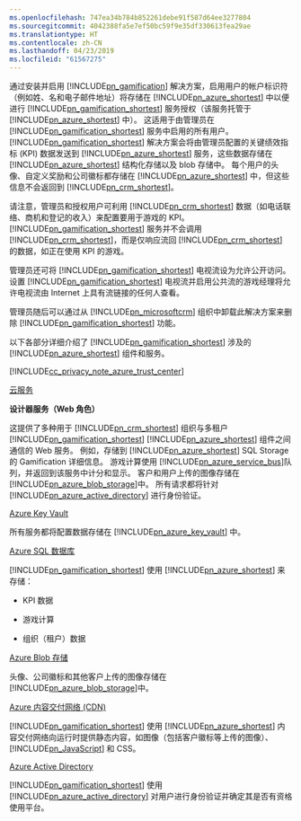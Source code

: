 ```yaml
---
ms.openlocfilehash: 747ea34b784b852261debe91f587d64ee3277804
ms.sourcegitcommit: 4042388fa5e7ef50bc59f9e35df330613fea29ae
ms.translationtype: HT
ms.contentlocale: zh-CN
ms.lasthandoff: 04/23/2019
ms.locfileid: "61567275"
---
```

通过安装并启用 [!INCLUDE[pn_gamification](pn-gamification.md)] 解决方案，启用用户的帐户标识符（例如姓、名和电子邮件地址）将存储在 [!INCLUDE[pn_azure_shortest](pn-azure-shortest.md)] 中以便进行 [!INCLUDE[pn_gamification_shortest](pn-gamification-shortest.md)] 服务授权（该服务托管于 [!INCLUDE[pn_azure_shortest](pn-azure-shortest.md)] 中）。 这适用于由管理员在 [!INCLUDE[pn_gamification_shortest](pn-gamification-shortest.md)] 服务中启用的所有用户。 [!INCLUDE[pn_gamification_shortest](pn-gamification-shortest.md)] 解决方案会将由管理员配置的关键绩效指标 (KPI) 数据发送到 [!INCLUDE[pn_azure_shortest](pn-azure-shortest.md)] 服务，这些数据存储在 [!INCLUDE[pn_azure_shortest](pn-azure-shortest.md)] 结构化存储以及 blob 存储中。  每个用户的头像、自定义奖励和公司徽标都存储在 [!INCLUDE[pn_azure_shortest](pn-azure-shortest.md)] 中，但这些信息不会返回到 [!INCLUDE[pn_crm_shortest](pn-crm-shortest.md)]。  
  
请注意，管理员和授权用户可利用 [!INCLUDE[pn_crm_shortest](pn-crm-shortest.md)] 数据（如电话联络、商机和登记的收入）来配置要用于游戏的 KPI。 [!INCLUDE[pn_gamification_shortest](pn-gamification-shortest.md)] 服务并不会调用 [!INCLUDE[pn_crm_shortest](pn-crm-shortest.md)]，而是仅响应流回 [!INCLUDE[pn_crm_shortest](pn-crm-shortest.md)] 的数据，如正在使用 KPI 的游戏。  
  
管理员还可将 [!INCLUDE[pn_gamification_shortest](pn-gamification-shortest.md)] 电视流设为允许公开访问。 设置 [!INCLUDE[pn_gamification_shortest](pn-gamification-shortest.md)] 电视流并启用公共流的游戏经理将允许电视流由 Internet 上具有流链接的任何人查看。  
  
管理员随后可以通过从 [!INCLUDE[pn_microsoftcrm](pn-microsoftcrm.md)] 组织中卸载此解决方案来删除 [!INCLUDE[pn_gamification_shortest](pn-gamification-shortest.md)] 功能。  
  
以下各部分详细介绍了 [!INCLUDE[pn_gamification_shortest](pn-gamification-shortest.md)] 涉及的 [!INCLUDE[pn_azure_shortest](pn-azure-shortest.md)] 组件和服务。  
  
[!INCLUDE[cc_privacy_note_azure_trust_center](cc-privacy-note-azure-trust-center.md)]  
  
[云服务](https://azure.microsoft.com/services/cloud-services/)  
  
 **设计器服务（Web 角色）**  
  
这提供了多种用于 [!INCLUDE[pn_crm_shortest](pn-crm-shortest.md)] 组织与多租户 [!INCLUDE[pn_gamification_shortest](pn-gamification-shortest.md)] [!INCLUDE[pn_azure_shortest](pn-azure-shortest.md)] 组件之间通信的 Web 服务。 例如，存储到 [!INCLUDE[pn_azure_shortest](pn-azure-shortest.md)] SQL Storage 的 Gamification 详细信息。  游戏计算使用 [!INCLUDE[pn_azure_service_bus](pn-azure-service-bus.md)]队列，并返回到该服务中计分和显示。  客户和用户上传的图像存储在 [!INCLUDE[pn_azure_blob_storage](pn-azure-blob-storage.md)]中。 所有请求都将针对 [!INCLUDE[pn_azure_active_directory](pn-azure-active-directory.md)] 进行身份验证。  
  
[Azure Key Vault](https://azure.microsoft.com/services/key-vault/)  
  
所有服务都将配置数据存储在 [!INCLUDE[pn_azure_key_vault](pn-azure-key-vault.md)] 中。  
  
[Azure SQL 数据库](https://azure.microsoft.com/services/sql-database/)  
  
[!INCLUDE[pn_gamification_shortest](pn-gamification-shortest.md)] 使用 [!INCLUDE[pn_azure_shortest](pn-azure-shortest.md)] 来存储：  
  
- KPI 数据  
  
- 游戏计算  
  
- 组织（租户）数据  
  
[Azure Blob 存储](https://azure.microsoft.com/services/storage/)  
  
头像、公司徽标和其他客户上传的图像存储在 [!INCLUDE[pn_azure_blob_storage](pn-azure-blob-storage.md)]中。  
  
[Azure 内容交付网络 (CDN)](https://azure.microsoft.com/services/cdn/)  
  
[!INCLUDE[pn_gamification_shortest](pn-gamification-shortest.md)] 使用 [!INCLUDE[pn_azure_shortest](pn-azure-shortest.md)] 内容交付网络向运行时提供静态内容，如图像（包括客户徽标等上传的图像）、[!INCLUDE[pn_JavaScript](pn-javascript.md)] 和 CSS。  
  
[Azure Active Directory](https://azure.microsoft.com/services/active-directory/)  
  
[!INCLUDE[pn_gamification_shortest](pn-gamification-shortest.md)] 使用 [!INCLUDE[pn_azure_active_directory](pn-azure-active-directory.md)] 对用户进行身份验证并确定其是否有资格使用平台。